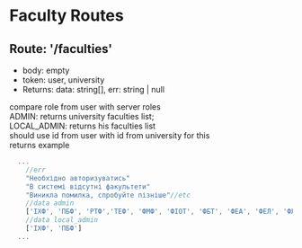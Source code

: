 <h1>Faculty Routes</h1>

## <h2>Route: '/faculties'</h2>

- body: empty
- token: user, university
- Returns: data: string[], err: string | null

<div>compare role from user with server roles<br/>
ADMIN: returns university faculties list;<br/>
LOCAL_ADMIN: returns his faculties list<br/>
should use id from user with id from university for this<br/>
returns example</div>

```javascript
  ...
    //err
    "Необхідно авторизуватись"
    "В системі відсутні факультети"
    "Виникла помилка, спробуйте пізніше"//etc
    //data admin
    ['ІХФ', 'ПБФ', 'РТФ','ТЕФ', 'ФМФ', 'ФІОТ', 'ФБТ', 'ФЕА', 'ФЕЛ', 'ФЛ', 'ФММ', 'ФПМ', 'ФСП', 'ХТФ']
    //data local_admin
    ['ІХФ', 'ПБФ']
  ...
```
